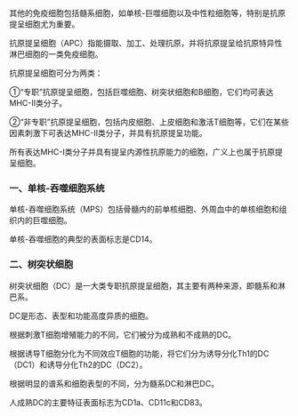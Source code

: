 其他的免疫细胞包括髓系细胞，如单核\-巨噬细胞以及中性粒细胞等，特别是抗原提呈细胞尤为重要。

抗原提呈细胞（APC）指能摄取、加工、处理抗原，并将抗原提呈给抗原特异性淋巴细胞的一类免疫细胞。

抗原提呈细胞可分为两类：

①“专职”抗原提呈细胞，包括巨噬细胞、树突状细胞和B细胞，它们均可表达MHC-Ⅱ类分子。

②“非专职”抗原提呈细胞，包括内皮细胞、上皮细胞和激活T细胞等，它们在某些因素刺激下可表达MHC-Ⅱ类分子，并具有抗原提呈功能。

所有表达MHC-Ⅰ类分子并具有提呈内源性抗原能力的细胞，广义上也属于抗原提呈细胞。

### 一、单核-吞噬细胞系统

单核\-吞噬细胞系统（MPS）包括骨髓内的前单核细胞、外周血中的单核细胞和组织内的巨噬细胞。

单核\-吞噬细胞的典型的表面标志是CD14。

### 二、树突状细胞

树突状细胞（DC）是一大类专职抗原提呈细胞，其主要有两种来源，即髓系和淋巴系。

DC是形态、表型和功能高度异质的细胞。

根据刺激T细胞增殖能力的不同，它们被分为成熟和不成熟的DC。

根据诱导T细胞分化为不同效应T细胞的功能，将它们分为诱导分化Th1的DC（DC1）和诱导分化Th2的DC（DC2）。

根据明显的谱系和细胞表型的不同，分为髓系DC和淋巴DC。

人成熟DC的主要特征表面标志为CD1a、CD11c和CD83。